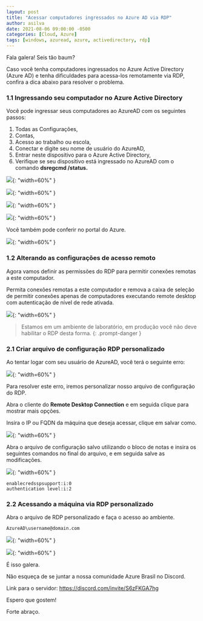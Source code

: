 ```yaml
---
layout: post
title: "Acessar computadores ingressados no Azure AD via RDP"
author: asilva
date: 2021-08-06 09:00:00 -0500
categories: [Cloud, Azure]
tags: [windows, azuread, azure, activedirectory, rdp]
---
```


Fala galera! Seis tão baum?

Caso você tenha computadores ingressados no Azure Active Directory (Azure AD) e tenha dificuldades para acessa-los remotamente via RDP, confira a dica abaixo para resolver o problema.

### **1.1 Ingressando seu computador no Azure Active Directory**

Você pode ingressar seus computadores ao AzureAD com os seguintes passos:

1. Todas as Configurações,
2. Contas, 
3. Acesso ao trabalho ou escola,
4. Conectar e digite seu nome de usuário do AzureAD,
5. Entrar neste dispositivo para o Azure Active Directory,
6. Verifique se seu dispositivo está ingressado no AzureAD com o comando **dsregcmd /status.**

![](/assets/img/12/rdp1.jpg){: "width=60%" }

![](/assets/img/12/rdp2.jpg){: "width=60%" }

![](/assets/img/12/rdp3.jpg){: "width=60%" }

![](/assets/img/12/rdp4.jpg){: "width=60%" }

Você também pode conferir no portal do Azure.

![](/assets/img/12/rdp5.jpg){: "width=60%" }

### **1.2 Alterando as configurações de acesso remoto**

Agora vamos definir as permissões do RDP para permitir conexões remotas a este computador.

Permita conexões remotas a este computador e remova a caixa de seleção de permitir conexões apenas de computadores executando remote desktop com autenticação de nível de rede ativada.

![](/assets/img/12/rdp6.jpg){: "width=60%" }

> Estamos em um ambiente de laboratório, em produção você não deve habilitar o RDP desta forma.
{: .prompt-danger }

### **2.1 Criar arquivo de configuração RDP personalizado**

Ao tentar logar com seu usuário de AzureAD, você terá o seguinte erro:

![](/assets/img/12/rdp7.jpg){: "width=60%" }

Para resolver este erro, iremos personalizar nosso arquivo de configuração do RDP.

Abra o cliente do **Remote Desktop Connection** e em seguida clique para mostrar mais opções.

Insira o IP ou FQDN da máquina que deseja acessar, clique em salvar como.

![](/assets/img/12/rdp8.jpg){: "width=60%" }

Abra o arquivo de configuração salvo utilizando o bloco de notas e insira os seguintes comandos no final do arquivo, e em seguida salve as modificações.

![](/assets/img/12/rdp9.jpg){: "width=60%" }

```
enablecredsspsupport:i:0
authentication level:i:2
```

### **2.2 Acessando a máquina via RDP personalizado**

Abra o arquivo de RDP personalizado e faça o acesso ao ambiente.

```
AzureAD\username@domain.com
```
![](/assets/img/12/rpd10.jpg){: "width=60%" }

![](/assets/img/12/rdp11.jpg){: "width=60%" }

É isso galera.

Não esqueça de se juntar a nossa comunidade Azure Brasil no Discord.

Link para o servidor: <https://discord.com/invite/S6zFKGA7hg>

Espero que gostem!

Forte abraço.